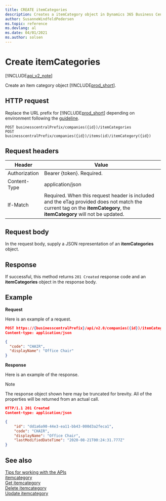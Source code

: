 ```yaml
---
title: CREATE itemCategories  
description: Creates a itemCategory object in Dynamics 365 Business Central.
author: SusanneWindfeldPedersen
ms.topic: reference
ms.devlang: al
ms.date: 04/01/2021
ms.author: solsen
---
```


# Create itemCategories

[!INCLUDE[api_v2_note](../../../includes/api_v2_note.md)]

Create an item category object [!INCLUDE[prod_short](../../../includes/prod_short.md)].

## HTTP request
Replace the URL prefix for [!INCLUDE[prod_short](../../../includes/prod_short.md)] depending on environment following the [guideline](../../v2.0/endpoints-apis-for-dynamics.md).
```
POST businesscentralPrefix/companies({id})/itemCategories
POST businesscentralPrefix/companies({id})/items(id)/itemCategory({id})
```

## Request headers


|Header|Value|
|------|-----|
|Authorization  |Bearer {token}. Required. |
|Content-Type  |application/json|
|If-Match      |Required. When this request header is included and the eTag provided does not match the current tag on the **itemCategory**, the **itemCategory** will not be updated. |

## Request body
In the request body, supply a JSON representation of an **itemCategories** object.

## Response
If successful, this method returns ```201 Created``` response code and an **itemCategories** object in the response body.

## Example

**Request**

Here is an example of a request.

```json
POST https://{businesscentralPrefix}/api/v2.0/companies({id})/itemCategories
Content-type: application/json

{
  "code": "CHAIR",
  "displayName": "Office Chair"
}
```

**Response**

Here is an example of the response. 

> [!NOTE]  
>   The response object shown here may be truncated for brevity. All of the properties will be returned from an actual call.

```json
HTTP/1.1 201 Created
Content-type: application/json

{
    "id": "dd1a6a90-44e3-ea11-bb43-000d3a2feca1",
    "code": "CHAIR",
    "displayName": "Office Chair",
    "lastModifiedDateTime": "2020-08-21T00:24:31.777Z"
}
```

## See also
[Tips for working with the APIs](../../../developer/devenv-connect-apps-tips.md)    
[itemcategory](../resources/dynamics_itemcategory.md)    
[Get itemcategory](dynamics_itemcategory_Get.md)    
[Delete itemcategory](dynamics_itemcategory_Delete.md)    
[Update itemcategory](dynamics_itemcategory_Update.md)    
